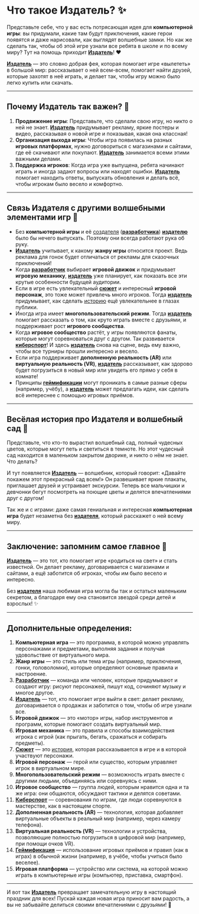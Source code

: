 # **Что такое Издатель? ✨**

Представьте себе, что у вас есть потрясающая идея для **компьютерной игры**: вы придумали, какие там будут приключения, какие герои появятся и даже нарисовали, как выглядят волшебные замки. Но как же сделать так, чтобы об этой игре узнали все ребята в школе и по всему миру? Тут на помощь приходит **[Издатель](game_publisher.md)**! ❤️

**[Издатель](game_publisher.md)** — это словно добрая фея, которая помогает игре «вылететь» в большой мир: рассказывает о ней всем-всем, помогает найти друзей, которые захотят в неё играть, и делает так, чтобы игру можно было легко купить или скачать.

---

## **Почему Издатель так важен? 🚀**

1. **Продвижение игры**: Представьте, что сделали свою игру, но никто о ней не знает. **[Издатель](game_publisher.md)** придумывает рекламу, яркие постеры и видео, рассказывая о новой игре и показывая, какая она классная!  
2. **Организация выхода игры**: Чтобы игра появилась на разных **игровых платформах**, нужно договориться с магазинами и сайтами, где её скачивают или покупают. **[Издатель](game_publisher.md)** занимается всеми этими важными делами.  
3. **Поддержка игроков**: Когда игра уже выпущена, ребята начинают играть и иногда задают вопросы или находят ошибки. **[Издатель](game_publisher.md)** помогает находить ответы, выпускать обновления и делать всё, чтобы игрокам было весело и комфортно.  

---

## **Связь Издателя с другими волшебными элементами игр 🌟**

- Без **компьютерной игры** и её [создателя](game_developers.md) (**[разработчика](game_developers.md)**) **[издателю](game_publisher.md)** было бы нечего выпускать. Поэтому они всегда работают рука об руку.  
- **[Издатель](game_publisher.md)** учитывает, к какому **жанру игры** относится проект. Ведь реклама для гонок будет отличаться от рекламы для сказочных приключений!  
- Когда **[разработчик](game_developers.md)** выбирает **игровой движок** и придумывает **игровую механику**, **[издатель](game_publisher.md)** уже планирует, как показать все эти крутые особенности будущей аудитории.  
- Если в игре есть увлекательный **[сюжет](story.md)** и интересный **игровой персонаж**, это тоже может привлечь много игроков. Тогда **[издатель](game_publisher.md)** придумывает, как сделать [историю](story.md) ещё увлекательнее в глазах публики.  
- Иногда игра имеет **многопользовательский режим**. Тогда **[издатель](game_publisher.md)** помогает рассказать о том, как круто играть вместе с друзьями, и поддерживает рост **игрового сообщества**.  
- Когда **игровое сообщество** растёт, у игры появляются фанаты, которые могут соревноваться друг с другом. Так развивается **[киберспорт](eSport.md)**! И здесь **[издатель](game_publisher.md)** снова на сцене, ведь ему важно, чтобы все турниры прошли интересно и весело.  
- Если игра поддерживает **дополненную реальность (AR)** или **виртуальную реальность (VR)**, **[издатель](game_publisher.md)** рассказывает, как здорово будет погрузиться в новый мир или увидеть его прямо у себя в комнате!  
- Принципы **[геймификации](gamification.md)** могут проникать в самые разные сферы (например, учёбу), а **[издатель](game_publisher.md)** может предлагать идеи, как сделать всё интереснее с помощью игровых приёмов.  

---

## **Весёлая история про Издателя и волшебный сад 🌺**

Представьте, что кто-то вырастил волшебный сад, полный чудесных цветов, которые могут петь и светиться в темноте. Но этот чудесный сад находится в маленьком закрытом дворике, и никто о нём не знает. Что делать?

И тут появляется **[Издатель](game_publisher.md)** — волшебник, который говорит: «Давайте покажем этот прекрасный сад всем!» Он развешивает яркие плакаты, приглашает друзей и устраивает экскурсии. Теперь все мальчишки и девчонки бегут посмотреть на поющие цветы и делятся впечатлениями друг с другом!

Так же и с играми: даже самая гениальная и интересная **компьютерная игра** будет незаметна без **[издателя](game_publisher.md)**, который расскажет о ней всему миру.  

---

## **Заключение: запомним самое главное 🌈**

**[Издатель](game_publisher.md)** — это тот, кто помогает игре «родиться на свет» и стать известной. Он делает рекламу, договаривается с магазинами и сайтами, а ещё заботится об игроках, чтобы им было весело и интересно.

Без **[издателя](game_publisher.md)** наша любимая игра могла бы так и остаться маленьким секретом, а благодаря ему она становится звездой среди детей и взрослых! ✨

---

## **Дополнительные определения:**

1. **Компьютерная игра** — это программа, в которой можно управлять персонажами и предметами, выполняя задания и получая удовольствие от виртуального мира.  
2. **Жанр игры** — это стиль или тема игры (например, приключения, гонки, головоломки), которые определяют основные правила и настроение.  
3. **[Разработчик](game_developers.md)** — команда или человек, которые придумывают и создают игру: рисуют персонажей, пишут код, сочиняют музыку и многое другое.  
4. **[Издатель](game_publisher.md)** — тот, кто помогает игре выйти в свет: делает рекламу, договаривается о продажах и заботится о том, чтобы об игре узнали все.  
5. **Игровой движок** — это «мотор» игры, набор инструментов и программ, которые помогают создать виртуальный мир.  
6. **Игровая механика** — это правила и способы взаимодействия игрока с игрой (как прыгать, бегать, сражаться и собирать предметы).  
7. **[Сюжет](story.md)** — это [история](story.md), которая рассказывается в игре и в которой участвуют персонажи.  
8. **Игровой персонаж** — герой или существо, которым управляет игрок в виртуальном мире.  
9. **Многопользовательский режим** — возможность играть вместе с другими людьми, объединяясь или соревнуясь с ними.  
10. **Игровое сообщество** — группа людей, которым нравится одна и та же игра: они общаются, обсуждают тактики и делятся советами.  
11. **[Киберспорт](eSport.md)** — соревнования по играм, где люди соревнуются в мастерстве, как в настоящем спорте.  
12. **Дополненная реальность (AR)** — технология, которая добавляет виртуальные объекты в реальный мир (например, через камеру телефона).  
13. **Виртуальная реальность (VR)** — технологии и устройства, позволяющие полностью погрузиться в цифровой мир (например, при помощи очков VR).  
14. **[Геймификация](gamification.md)** — использование игровых приёмов и правил (как в играх) в обычной жизни (например, в учёбе, чтобы учиться было веселее).  
15. **Игровая платформа** — устройство или система, на которой можно играть в компьютерные игры (компьютер, приставка, смартфон).  

---

И вот так **[Издатель](game_publisher.md)** превращает замечательную игру в настоящий праздник для всех! Пускай каждая новая игра приносит вам радость, а вы не забывайте делиться своими впечатлениями с друзьями! 🥳  